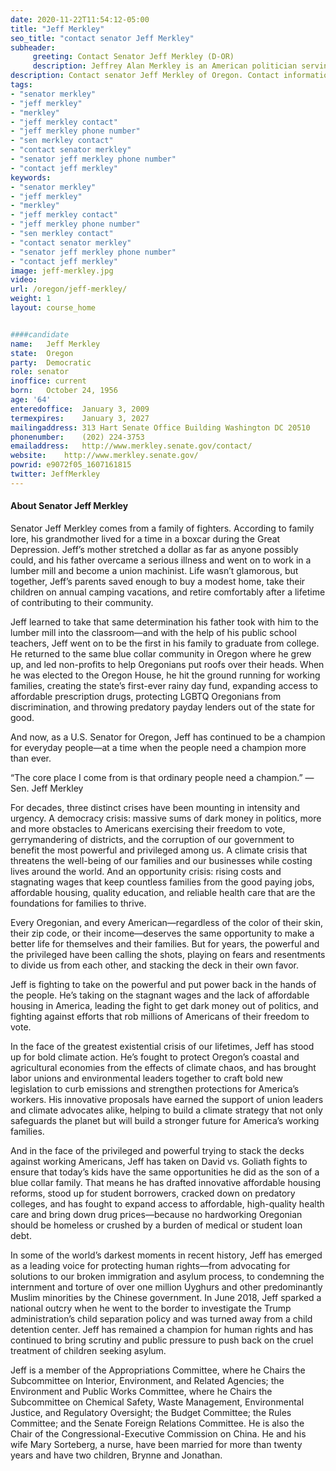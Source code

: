```yaml
---
date: 2020-11-22T11:54:12-05:00
title: "Jeff Merkley"
seo_title: "contact senator Jeff Merkley"
subheader:
     greeting: Contact Senator Jeff Merkley (D-OR)
     description: Jeffrey Alan Merkley is an American politician serving as the junior United States Senator from Oregon since 2009. A member of the Democratic Party, Merkley served as the 64th Speaker of the Oregon House of Representatives from 2007 to 2009.
description: Contact senator Jeff Merkley of Oregon. Contact information for Jeff Merkley includes  email address, phone number, and mailing address.
tags: 
- "senator merkley"
- "jeff merkley"
- "merkley"
- "jeff merkley contact"
- "jeff merkley phone number"
- "sen merkley contact"	
- "contact senator merkley"
- "senator jeff merkley phone number"	
- "contact jeff merkley"
keywords:
- "senator merkley"
- "jeff merkley"
- "merkley"
- "jeff merkley contact"
- "jeff merkley phone number"
- "sen merkley contact"	
- "contact senator merkley"
- "senator jeff merkley phone number"	
- "contact jeff merkley"
image: jeff-merkley.jpg
video: 
url: /oregon/jeff-merkley/
weight: 1
layout: course_home


####candidate
name:	Jeff Merkley
state:	Oregon
party:	Democratic
role: senator
inoffice: current
born:	October 24, 1956  
age: '64'
enteredoffice:	January 3, 2009
termexpires:	January 3, 2027
mailingaddress:	313 Hart Senate Office Building Washington DC 20510
phonenumber:	(202) 224-3753
emailaddress:	http://www.merkley.senate.gov/contact/
website:	http://www.merkley.senate.gov/
powrid: e9072f05_1607161815
twitter: JeffMerkley
---
```

#### About Senator Jeff Merkley
Senator Jeff Merkley comes from a family of fighters. According to family lore, his grandmother lived for a time in a boxcar during the Great Depression. Jeff’s mother stretched a dollar as far as anyone possibly could, and his father overcame a serious illness and went on to work in a lumber mill and become a union machinist. Life wasn’t glamorous, but together, Jeff’s parents saved enough to buy a modest home, take their children on annual camping vacations, and retire comfortably after a lifetime of contributing to their community.

Jeff learned to take that same determination his father took with him to the lumber mill into the classroom—and with the help of his public school teachers, Jeff went on to be the first in his family to graduate from college. He returned to the same blue collar community in Oregon where he grew up, and led non-profits to help Oregonians put roofs over their heads. When he was elected to the Oregon House, he hit the ground running for working families, creating the state’s first-ever rainy day fund, expanding access to affordable prescription drugs, protecting LGBTQ Oregonians from discrimination, and throwing predatory payday lenders out of the state for good.

And now, as a U.S. Senator for Oregon, Jeff has continued to be a champion for everyday people—at a time when the people need a champion more than ever.


“The core place I come from is that ordinary people need a champion.” —Sen. Jeff Merkley

For decades, three distinct crises have been mounting in intensity and urgency. A democracy crisis: massive sums of dark money in politics, more and more obstacles to Americans exercising their freedom to vote, gerrymandering of districts, and the corruption of our government to benefit the most powerful and privileged among us. A climate crisis that threatens the well-being of our families and our businesses while costing lives around the world. And an opportunity crisis: rising costs and stagnating wages that keep countless families from the good paying jobs, affordable housing, quality education, and reliable health care that are the foundations for families to thrive.

Every Oregonian, and every American—regardless of the color of their skin, their zip code, or their income—deserves the same opportunity to make a better life for themselves and their families. But for years, the powerful and the privileged have been calling the shots, playing on fears and resentments to divide us from each other, and stacking the deck in their own favor.

Jeff is fighting to take on the powerful and put power back in the hands of the people. He’s taking on the stagnant wages and the lack of affordable housing in America, leading the fight to get dark money out of politics, and fighting against efforts that rob millions of Americans of their freedom to vote.

In the face of the greatest existential crisis of our lifetimes, Jeff has stood up for bold climate action. He’s fought to protect Oregon’s coastal and agricultural economies from the effects of climate chaos, and has brought labor unions and environmental leaders together to craft bold new legislation to curb emissions and strengthen protections for America’s workers. His innovative proposals have earned the support of union leaders and climate advocates alike, helping to build a climate strategy that not only safeguards the planet but will build a stronger future for America’s working families.

And in the face of the privileged and powerful trying to stack the decks against working Americans, Jeff has taken on David vs. Goliath fights to ensure that today’s kids have the same opportunities he did as the son of a blue collar family. That means he has drafted innovative affordable housing reforms, stood up for student borrowers, cracked down on predatory colleges, and has fought to expand access to affordable, high-quality health care and bring down drug prices—because no hardworking Oregonian should be homeless or crushed by a burden of medical or student loan debt.

In some of the world’s darkest moments in recent history, Jeff has emerged as a leading voice for protecting human rights—from advocating for solutions to our broken immigration and asylum process, to condemning the internment and torture of over one million Uyghurs and other predominantly Muslim minorities by the Chinese government. In June 2018, Jeff sparked a national outcry when he went to the border to investigate the Trump administration’s child separation policy and was turned away from a child detention center. Jeff has remained a champion for human rights and has continued to bring scrutiny and public pressure to push back on the cruel treatment of children seeking asylum.

Jeff is a member of the Appropriations Committee, where he Chairs the Subcommittee on Interior, Environment, and Related Agencies; the Environment and Public Works Committee, where he Chairs the Subcommittee on Chemical Safety, Waste Management, Environmental Justice, and Regulatory Oversight; the Budget Committee; the Rules Committee; and the Senate Foreign Relations Committee. He is also the Chair of the Congressional-Executive Commission on China. He and his wife Mary Sorteberg, a nurse, have been married for more than twenty years and have two children, Brynne and Jonathan.
